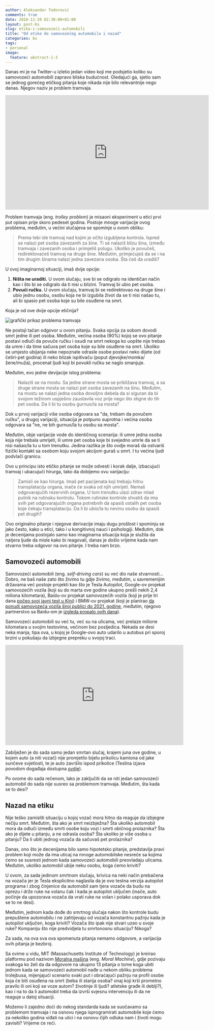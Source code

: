 ```yaml
---
author: Aleksandar Todorović
comments: true
date: 2016-11-20 02:30:00+01:00
layout: post-bs
slug: etika-i-samovozeći-automobili
title: "Od etike do samovozećeg automobila i nazad"
categories: bs
tags:
- personal
image:
  feature: abstract-1-3
---
```


Danas mi je na Twitter-u izletio jedan video koji me podsjetio koliko su samovozeći automobili zapravo bliska budućnost. Gledajući ga, sjetio sam se jednog gorećeg etičkog pitanja koje nikada nije bilo relevantnije nego danas. Njegov naziv je problem tramvaja.

<iframe src="https://player.vimeo.com/video/192179726?color=ff0000&title=0&byline=0&portrait=0" width="640" height="360" frameborder="0" webkitallowfullscreen mozallowfullscreen allowfullscreen></iframe>

Problem tramvaja (eng. _trolley problem_) je misaoni eksperiment u etici prvi put opisan prije skoro pedeset godina. Postoje mnoge varijacije ovog problema, međutim, u većini slučajeva se spominje u ovom obliku:

> Prema tebi ide tramvaj nad kojim je očito izgubljena kontrola. Ispred se nalazi pet osoba zavezanih za šine. Ti se nalaziš blizu šina, između tramvaja i zavezanih osoba i primjetiš polugu. Ukoliko je povučeš, redirektovaćeš tramvaj na druge šine. Međutim, primjećuješ da se i na tim drugim šinama nalazi jedna zavezana osoba. Šta ćeš da uradiš?

U ovoj imaginarnoj situaciji, imaš dvije opcije:

1. **Ništa ne uraditi.** U ovom slučaju, sve bi se odigralo na identičan način kao i što bi se odigralo da ti nisi u blizini. Tramvaj bi ubio pet osoba.
2. **Povući ručku.** U ovom slučaju, tramvaj bi se redirektovao na druge šine i ubio jednu osobu, osobu koja ne bi izgubila život da se ti nisi našao tu, ali bi spasio pet osoba koje su bile osuđene na smrt.

Koja je od ove dvije opcije etičnija?

![grafički prikaz problema tramvaja](https://upload.wikimedia.org/wikipedia/commons/thumb/8/8c/Trolley_problem.png/800px-Trolley_problem.png)

Ne postoji tačan odgovor u ovom pitanju. Svaka opcija za sobom dovodi smrt jedne ili pet osoba. Međutim, većina osoba (90%) kojoj se ovo pitanje postavi odluči da povuče ručku i osudi na smrt nekoga ko uopšte nije trebao da umre i da time sačuva pet osoba koje su bile osuđene na smrt. Ukoliko se umjesto ubijanja neke nepoznate odrasle osobe postavi neko dijete (od četiri-pet godina) ili neko blizak ispitivaču (poput djevojke/momka/žene/muža), procenat ljudi koji bi povukli ručku se naglo smanjuje.

Međutim, evo jedne devijacije istog problema:

> Nalaziš se na mostu. Sa jedne strane mosta se približava tramvaj, a sa druge strane mosta se nalazi pet osoba zavezanih na šinu. Međutim, na mostu se nalazi jedna osoba dovoljno debela da si siguran da bi svojom težinom uspješno zaustavila voz prije nego što stigne do tih pet osoba. Da li bi tu osobu gurnuo/la sa mosta?

Dok u prvoj varijaciji više osoba odgovara sa "da, trebam da povučem ručku", u drugoj varijaciji, situacija je potpuno suprotna i većina osoba odgovara sa "ne, ne bih gurnuo/la tu osobu sa mosta".

Međutim, obje varijacije vode do identičnog scenarija: ili umre jedna osoba koja nije trebala umrijeti, ili umre pet osoba koje bi svejedno umrle da se ti nisi našao/la tu u tom trenutku. Jedina razlika je što ovdje moraš da ostvariš fizički kontakt sa osobom koju svojom akcijom guraš u smrt. I tu većina ljudi podvlači granicu.

Ovo u principu isto etičko pitanje se može odvesti i korak dalje, izbacujući tramvaj i ubacujući hirurga, tako da dobijemo ovu varijaciju:

> Zamisli se kao hirurga. Imaš pet pacijenata koji trebaju hitnu transplataciju organa, inače će svaka od njih umrijeti. Nemaš odgovarajućih rezervnih organa. U tom trenutku ulazi zdrav mlad putnik na rutinsku kontrolu. Tokom rutinske kontrole shvatiš da ima svih pet odgovarajućih organa potrebnih da spasiš ostalih pet osoba koje čekaju transplataciju. Da li bi ubio/la tu nevinu osobu da spasiš pet drugih?

Ovo originalno pitanje i njegove derivacije imaju dugu prošlost i spominju se jako često, kako u etici, tako i u kongitivnoj nauci i psihologiji. Međutim, dok je decenijama postojalo samo kao imaginarna situacija koja je služila da natjera ljude da misle kako bi reagovali, danas je došlo vrijeme kada nam stvarno treba odgovor na ovo pitanje. I treba nam brzo.

## Samovozeći automobili

Samovozeći automobili (eng. _self-driving cars_) su već dio naše stvarnosti... Dobro, ne baš naše zato što živimo tu gdje živimo, međutim, u savremenijim državama već postoje projekti kao što je Tesla Autopilot, Google-ov projekat samovozećih vozila (koji su do marta ove godine ukupno prešli nekih 2,4 miliona kilometara), Baidu-ov projekat samovozećih vozila (koji je prije tri dana [počeo svoj javni test u Kini](https://techcrunch.com/2016/11/17/baidus-self-driving-cars-begin-public-test-in-wuzhen-china/)) i BMW-ov projekat (koji je planirao [da ponudi samovozeća vozila široj publici do 2021. godine](https://www.wired.com/2016/07/bmws-bold-plan-make-fully-self-driving-car-2021/), međutim, njegovo partnerstvo sa Baidu-om je [izgleda propalo ovih dana](https://techcrunch.com/2016/11/18/bmw-baidu/)).

Samovozeći automobili su već tu, već su na ulicama, već prelaze milione kilometara u svojim testovima, većinom bez posljedica. Nekada se desi neka manja, tipa ova, u kojoj je Google-ovo auto udarilo u autobus pri sporoj brzini u pokušaju da izbjegne prepreku u svojoj traci.

<iframe src="https://embed.theguardian.com/embed/video/technology/video/2016/mar/09/google-self-driving-car-crash-public-bus-video" width="560" height="315" frameborder="0" allowfullscreen></iframe>

Zabilježen je do sada samo jedan smrtan slučaj, krajem juna ove godine, u kojem auto (a niti vozač) nije promjetilo bijelu prikolicu kamiona od jake sunčeve svjetlosti, te je auto završilo ispod prikolice (Teslina izjava povodom događaja dostupna [ovdje](https://www.tesla.com/en_EU/blog/tragic-loss)).

Po ovome do sada rečenom, lako je zaključiti da se niti jedan samovozeći automobil do sada nije susreo sa problemom tramvaja. Međutim, šta kada se to desi?

## Nazad na etiku

Nije teško zamisliti situaciju u kojoj vozač mora hitno da reaguje da izbjegne nečiju smrt. Međutim, šta ako je smrt neizbježna? Šta ukoliko automobil mora da odluči između smrti osobe koju vozi i smrti običnog prolaznika? Šta ako je dijete u pitanju, a ne odrasla osoba? Šta ukoliko je više osoba u pitanju? Da li ubiti jednog vozača da sačuvaš pet prolaznika?

Danas, ono što je decenijama bilo samo hipotetsko pitanje, predstavlja pravi problem koji može da ima uticaj na mnoge automobilske nesreće sa kojima ćemo se susresti jednom kada samovozeći automobili preovladaju ulicama. Međutim, ukoliko automobil ubije neku osobu, koga ćemo kriviti?

U ovom, za sada jedinom smrtnom slučaju, krivica na neki način prebačena na vozača jer je Tesla eksplicitno naglasila da je ovo testna verzija autopilot programa i zbog činjenice da automobil sam tjera vozače da budu na oprezu i drže ruke na volanu čak i kada je autopilot uključen (inače, auto počinje da upozorava vozača da vrati ruke na volan i polako usporava dok se to ne desi).

Međutim, jednom kada dođe do smrtnog slučaja nakon što kontrole budu prepuštene automobilu i ne zahtijevaju od vozača konstantnu pažnju kada je autopilot uključen, koga kriviti? Vozača što ipak nije stvari uzeo u svoje ruke? Kompaniju što nije predvidjela tu smrtonosnu situaciju? Nikoga?

Za sada, na ova sva ova spomenuta pitanja nemamo odgovore, a varijacija ovih pitanja je bezbroj.

Sa ovime u vidu, MIT (Massachusetts Institute of Technology) je kreirao platformu pod nazivom [Moralna mašina](http://moralmachine.mit.edu/) (eng. _Moral Machine_), gdje pozivaju svakoga ko želi da da odgovore na ukupno 13 pitanja o tome koga ubiti jednom kada se samovozeći automobil nađe u nekom obliku problema trolejbusa, mijenjajući scenario svaki put i obraćajući pažnju na profil osobe koja će biti osuđena na smrt (beba ili starija osoba? onaj koji krši prometno pravilo ili oni koji se voze autom? životinje ili ljudi? atletske građe ili deblji?), kao i na to da li automobil treba da izvrši svjesnu intervenciju ili da ne reaguje u datoj situaciji.

Možemo li zajedno doći do nekog standarda kada se suočavamo sa problemom tramvaja i na osnovu njega isprogramirati automobile koje ćemo za nekoliko godina viđati na ulici i na osnovu čijih odluka nam i životi mogu zavisiti? Vrijeme će reći.
